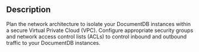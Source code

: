 ## Description

Plan the network architecture to isolate your DocumentDB instances within a secure Virtual Private Cloud (VPC). Configure appropriate security groups and network access control lists (ACLs) to control inbound and outbound traffic to your DocumentDB instances.